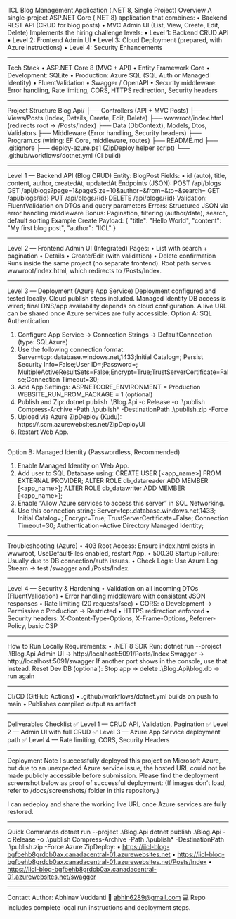 
IICL Blog Management Application (.NET 8, Single Project)
Overview
A single-project ASP.NET Core (.NET 8) application that combines:
•	Backend REST API (CRUD for blog posts)
•	MVC Admin UI (List, View, Create, Edit, Delete)
Implements the hiring challenge levels:
•	Level 1: Backend CRUD API
•	Level 2: Frontend Admin UI
•	Level 3: Cloud Deployment (prepared, with Azure instructions)
•	Level 4: Security Enhancements
________________________________________
Tech Stack
•	ASP.NET Core 8 (MVC + API)
•	Entity Framework Core
•	Development: SQLite
•	Production: Azure SQL (SQL Auth or Managed Identity)
•	FluentValidation
•	Swagger / OpenAPI
•	Security middleware: Error handling, Rate limiting, CORS, HTTPS redirection, Security headers
________________________________________
Project Structure
Blog.Api/
 ├── Controllers (API + MVC Posts)
 ├── Views/Posts (Index, Details, Create, Edit, Delete)
 ├── wwwroot/index.html (redirects root → /Posts/Index)
 ├── Data (DbContext), Models, Dtos, Validators
 ├── Middleware (Error handling, Security headers)
 ├── Program.cs (wiring: EF Core, middleware, routes)
 ├── README.md
 ├── .gitignore
 ├── deploy-azure.ps1 (ZipDeploy helper script)
 └── .github/workflows/dotnet.yml (CI build)
________________________________________
Level 1 — Backend API (Blog CRUD)
Entity: BlogPost
Fields:
•	id (auto), title, content, author, createdAt, updatedAt
Endpoints (JSON):
POST    /api/blogs
GET     /api/blogs?page=1&pageSize=10&author=&from=&to=&search=
GET     /api/blogs/{id}
PUT     /api/blogs/{id}
DELETE  /api/blogs/{id}
Validation: FluentValidation on DTOs and query parameters
Errors: Structured JSON via error handling middleware
Bonus: Pagination, filtering (author/date), search, default sorting
Example Create Payload:
{
  "title": "Hello World",
  "content": "My first blog post",
  "author": "IICL"
}
________________________________________
Level 2 — Frontend Admin UI (Integrated)
Pages:
•	List with search + pagination
•	Details
•	Create/Edit (with validation)
•	Delete confirmation
Runs inside the same project (no separate frontend).
Root path serves wwwroot/index.html, which redirects to /Posts/Index.
________________________________________
Level 3 — Deployment (Azure App Service)
Deployment configured and tested locally.
Cloud publish steps included.
Managed Identity DB access is wired; final DNS/app availability depends on cloud configuration.
A live URL can be shared once Azure services are fully accessible.
Option A: SQL Authentication
1.	Configure App Service → Connection Strings → DefaultConnection (type: SQLAzure)
2.	Use the following connection format:
Server=tcp:<server>.database.windows.net,1433;Initial Catalog=<db>;
Persist Security Info=False;User ID=<user>;Password=<password>;
MultipleActiveResultSets=False;Encrypt=True;TrustServerCertificate=False;Connection Timeout=30;
3.	Add App Settings:
ASPNETCORE_ENVIRONMENT = Production
WEBSITE_RUN_FROM_PACKAGE = 1 (optional)
4.	Publish and Zip:
dotnet publish .\Blog.Api -c Release -o .\publish
Compress-Archive -Path .\publish* -DestinationPath .\publish.zip -Force
5.	Upload via Azure ZipDeploy (Kudu):
https://<app>.scm.azurewebsites.net/ZipDeployUI
6.	Restart Web App.
________________________________________
Option B: Managed Identity (Passwordless, Recommended)
1.	Enable Managed Identity on Web App.
2.	Add user to SQL Database using:
CREATE USER [<app_name>] FROM EXTERNAL PROVIDER;
ALTER ROLE db_datareader ADD MEMBER [<app_name>];
ALTER ROLE db_datawriter ADD MEMBER [<app_name>];
3.	Enable “Allow Azure services to access this server” in SQL Networking.
4.	Use this connection string:
Server=tcp:<server>.database.windows.net,1433;
Initial Catalog=<db>;
Encrypt=True;
TrustServerCertificate=False;
Connection Timeout=30;
Authentication=Active Directory Managed Identity;
________________________________________
Troubleshooting (Azure)
•	403 Root Access: Ensure index.html exists in wwwroot, UseDefaultFiles enabled, restart App.
•	500.30 Startup Failure: Usually due to DB connection/auth issues.
•	Check Logs: Use Azure Log Stream → test /swagger and /Posts/Index.
________________________________________
Level 4 — Security & Hardening
•	Validation on all incoming DTOs (FluentValidation)
•	Error handling middleware with consistent JSON responses
•	Rate limiting (20 requests/sec)
•	CORS:
o	Development → Permissive
o	Production → Restricted
•	HTTPS redirection enforced
•	Security headers:
X-Content-Type-Options, X-Frame-Options, Referrer-Policy, basic CSP
________________________________________
How to Run Locally
Requirements:
•	.NET 8 SDK
Run:
dotnet run --project .\Blog.Api
Admin UI → http://localhost:5091/Posts/Index
Swagger → http://localhost:5091/swagger
If another port shows in the console, use that instead.
Reset Dev DB (optional):
Stop app → delete .\Blog.Api\blog.db → run again
________________________________________
CI/CD (GitHub Actions)
•	.github/workflows/dotnet.yml builds on push to main
•	Publishes compiled output as artifact
________________________________________
Deliverables Checklist
✅ Level 1 — CRUD API, Validation, Pagination
✅ Level 2 — Admin UI with full CRUD
✅ Level 3 — Azure App Service deployment path
✅ Level 4 — Rate limiting, CORS, Security Headers
________________________________________
Deployment Note
I successfully deployed this project on Microsoft Azure,
but due to an unexpected Azure service issue,
the hosted URL could not be made publicly accessible before submission.
Please find the deployment screenshot below as proof of successful deployment:
(If images don’t load, refer to /docs/screenshots/ folder in this repository.)
 
 
I can redeploy and share the working live URL once Azure services are fully restored.
________________________________________
Quick Commands
dotnet run --project .\Blog.Api
dotnet publish .\Blog.Api -c Release -o .\publish
Compress-Archive -Path .\publish* -DestinationPath .\publish.zip -Force
Azure ZipDeploy:
•	https://iicl-blog-bgfbehb8grdcb0ax.canadacentral-01.azurewebsites.net
•	https://iicl-blog-bgfbehb8grdcb0ax.canadacentral-01.azurewebsites.net/Posts/Index
•	https://iicl-blog-bgfbehb8grdcb0ax.canadacentral-01.azurewebsites.net/swagger


________________________________________
Contact
Author: Abhinav Vuddanti
📧 abhin6289@gmail.com
💻 Repo includes complete local run instructions and deployment steps.

